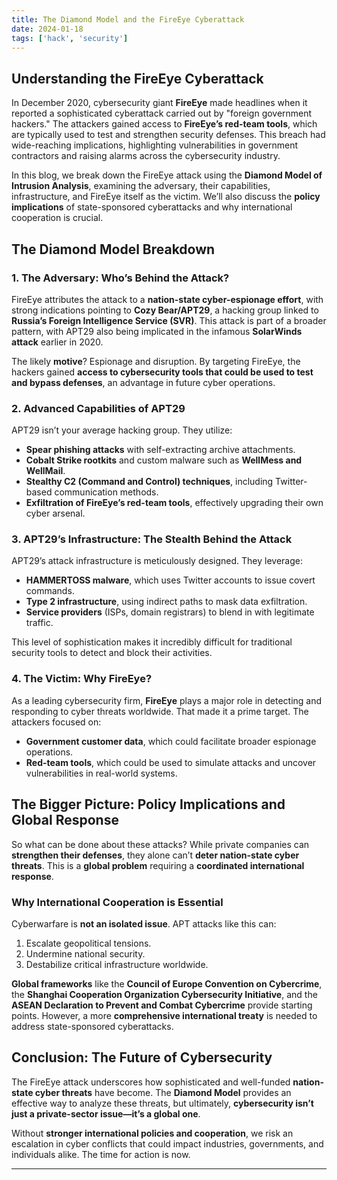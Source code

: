 ```yaml
---
title: The Diamond Model and the FireEye Cyberattack
date: 2024-01-18
tags: ['hack', 'security']
---
```


## Understanding the FireEye Cyberattack

In December 2020, cybersecurity giant **FireEye** made headlines when it reported a sophisticated cyberattack carried out by "foreign government hackers." The attackers gained access to **FireEye’s red-team tools**, which are typically used to test and strengthen security defenses. This breach had wide-reaching implications, highlighting vulnerabilities in government contractors and raising alarms across the cybersecurity industry.

In this blog, we break down the FireEye attack using the **Diamond Model of Intrusion Analysis**, examining the adversary, their capabilities, infrastructure, and FireEye itself as the victim. We’ll also discuss the **policy implications** of state-sponsored cyberattacks and why international cooperation is crucial.

## The Diamond Model Breakdown

### 1. The Adversary: Who’s Behind the Attack?

FireEye attributes the attack to a **nation-state cyber-espionage effort**, with strong indications pointing to **Cozy Bear/APT29**, a hacking group linked to **Russia’s Foreign Intelligence Service (SVR)**. This attack is part of a broader pattern, with APT29 also being implicated in the infamous **SolarWinds attack** earlier in 2020.

The likely **motive**? Espionage and disruption. By targeting FireEye, the hackers gained **access to cybersecurity tools that could be used to test and bypass defenses**, an advantage in future cyber operations.

### 2. Advanced Capabilities of APT29

APT29 isn’t your average hacking group. They utilize:
- **Spear phishing attacks** with self-extracting archive attachments.
- **Cobalt Strike rootkits** and custom malware such as **WellMess and WellMail**.
- **Stealthy C2 (Command and Control) techniques**, including Twitter-based communication methods.
- **Exfiltration of FireEye’s red-team tools**, effectively upgrading their own cyber arsenal.

### 3. APT29’s Infrastructure: The Stealth Behind the Attack

APT29’s attack infrastructure is meticulously designed. They leverage:
- **HAMMERTOSS malware**, which uses Twitter accounts to issue covert commands.
- **Type 2 infrastructure**, using indirect paths to mask data exfiltration.
- **Service providers** (ISPs, domain registrars) to blend in with legitimate traffic.

This level of sophistication makes it incredibly difficult for traditional security tools to detect and block their activities.

### 4. The Victim: Why FireEye?

As a leading cybersecurity firm, **FireEye** plays a major role in detecting and responding to cyber threats worldwide. That made it a prime target. The attackers focused on:
- **Government customer data**, which could facilitate broader espionage operations.
- **Red-team tools**, which could be used to simulate attacks and uncover vulnerabilities in real-world systems.

## The Bigger Picture: Policy Implications and Global Response

So what can be done about these attacks? While private companies can **strengthen their defenses**, they alone can’t **deter nation-state cyber threats**. This is a **global problem** requiring a **coordinated international response**.

### Why International Cooperation is Essential

Cyberwarfare is **not an isolated issue**. APT attacks like this can:
1. Escalate geopolitical tensions.
2. Undermine national security.
3. Destabilize critical infrastructure worldwide.

**Global frameworks** like the **Council of Europe Convention on Cybercrime**, the **Shanghai Cooperation Organization Cybersecurity Initiative**, and the **ASEAN Declaration to Prevent and Combat Cybercrime** provide starting points. However, a more **comprehensive international treaty** is needed to address state-sponsored cyberattacks.

## Conclusion: The Future of Cybersecurity

The FireEye attack underscores how sophisticated and well-funded **nation-state cyber threats** have become. The **Diamond Model** provides an effective way to analyze these threats, but ultimately, **cybersecurity isn’t just a private-sector issue—it’s a global one**.

Without **stronger international policies and cooperation**, we risk an escalation in cyber conflicts that could impact industries, governments, and individuals alike. The time for action is now.

---

